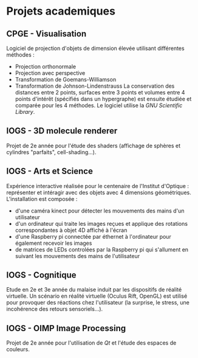 # Projets academiques
## CPGE - Visualisation
Logiciel de projection d'objets de dimension élevée utilisant différentes méthodes :
- Projection orthonormale
- Projection avec perspective
- Transformation de Goemans-Williamson
- Transformation de Johnson-Lindenstrauss
La conservation des distances entre 2 points, surfaces entre 3 points et volumes entre 4 points d'intérêt (spécifiés dans un hypergraphe) est ensuite étudiée et comparée pour les 4 méthodes.
Le logiciel utilise la *GNU Scientific Library*.
## IOGS - 3D molecule renderer
Projet de 2e année pour l'étude des shaders (affichage de sphères et cylindres "parfaits", cell-shading...). 
## IOGS - Arts et Science
Expérience interactive réalisée pour le centenaire de l'Institut d'Optique : représenter et intéragir avec des objets avec 4 dimensions géométriques.
L'installation est composée :
- d'une caméra kinect pour détecter les mouvements des mains d'un utilisateur
- d'un ordinateur qui traite les images reçues et applique des rotations correspondantes à objet 4D affiché à l'écran
- d'une Raspberry pi connectée par éthernet à l'ordinateur pour également recevoir les images
- de matrices de LEDs controlées par la Raspberry pi qui s'allument en suivant les mouvements des mains de l'utilisateur
## IOGS - Cognitique
Etude en 2e et 3e année du malaise induit par les dispositifs de réalité virtuelle. Un scénario en réalité virtuelle (Oculus Rift, OpenGL) est utilisé pour provoquer des réactions chez l'utilisateur (la surprise, le stress, une incohérence des retours sensoriels...).
## IOGS - OIMP Image Processing
Projet de 2e année pour l'utilisation de *Qt* et l'étude des espaces de couleurs.

